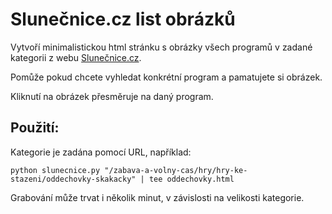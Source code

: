 # Slunečnice.cz list obrázků

Vytvoří minimalistickou html stránku s obrázky všech programů v zadané kategorii z webu [Slunečnice.cz](https://www.slunecnice.cz/).

Pomůže pokud chcete vyhledat konkrétní program a pamatujete si obrázek.

Kliknutí na obrázek přesměruje na daný program.


## Použití:
Kategorie je zadána pomocí URL, například:
```
python slunecnice.py "/zabava-a-volny-cas/hry/hry-ke-stazeni/oddechovky-skakacky" | tee oddechovky.html
```

Grabování může trvat i několik minut, v závislosti na velikosti kategorie.
